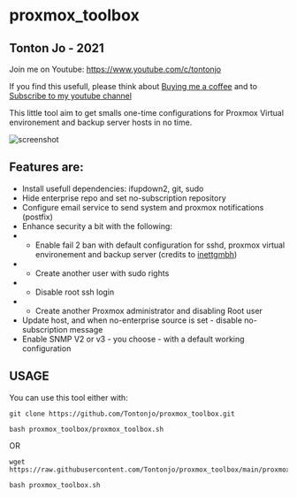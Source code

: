 # proxmox_toolbox

## Tonton Jo - 2021
Join me on Youtube: https://www.youtube.com/c/tontonjo

If you find this usefull, please think about [Buying me a coffee](https://www.buymeacoffee.com/tontonjo)
and to [Subscribe to my youtube channel](http://youtube.com/channel/UCnED3K6K5FDUp-x_8rwpsZw?sub_confirmation=1)

This little tool aim to get smalls one-time configurations for Proxmox Virtual environement and backup server hosts in no time.

![screenshot](https://i.ibb.co/xYfyt3f/Screenshot-2021-06-04-095759.png)  
## Features are:
- Install usefull dependencies: ifupdown2, git, sudo
- Hide enterprise repo and set no-subscription repository
- Configure email service to send system and proxmox notifications (postfix)
- Enhance security a bit with the following:
- - Enable fail 2 ban with default configuration for sshd, proxmox virtual environement and backup server (credits to [inettgmbh](https://github.com/inettgmbh/fail2ban-proxmox-backup-server))
- - Create another user with sudo rights
- - Disable root ssh login
- - Create another Proxmox administrator and disabling Root user
- Update host, and when no-enterprise source is set - disable no-subscription message
- Enable SNMP V2 or v3 - you choose - with a default working configuration

## USAGE
You can use this tool either with:
```shell
git clone https://github.com/Tontonjo/proxmox_toolbox.git
```
```shell
bash proxmox_toolbox/proxmox_toolbox.sh
```
OR
```shell
wget https://raw.githubusercontent.com/Tontonjo/proxmox_toolbox/main/proxmox_toolbox.sh
```
```shell
bash proxmox_toolbox.sh
```
